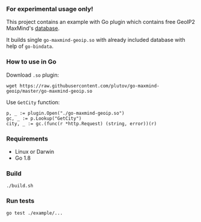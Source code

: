 ### For experimental usage only!

This project contains an example with Go plugin which contains free GeoIP2 MaxMind's [database](http://dev.maxmind.com/geoip/geoip2/geolite2/).

It builds single `go-maxmind-geoip.so` with already included database with help of `go-bindata`.

### How to use in Go

Download `.so` plugin:
```
wget https://raw.githubusercontent.com/plutov/go-maxmind-geoip/master/go-maxmind-geoip.so
```

Use `GetCity` function:
```
p, _ := plugin.Open("./go-maxmind-geoip.so")
gc, _ := p.Lookup("GetCity")
city, _ := gc.(func(r *http.Request) (string, error))(r)
```

### Requirements

 - Linux or Darwin
 - Go 1.8

### Build

```
./build.sh
```

### Run tests

```
go test ./example/...
```